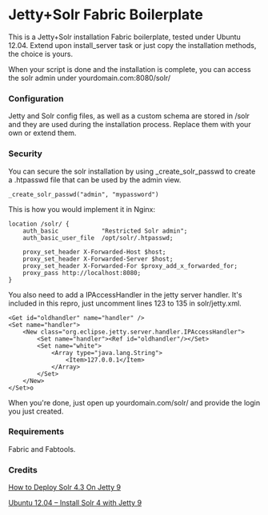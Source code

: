 Jetty+Solr Fabric Boilerplate
===

This is a Jetty+Solr installation Fabric boilerplate, tested under Ubuntu 12.04. Extend upon install_server task or just copy the installation methods, the choice is yours.

When your script is done and the installation is complete, you can access the solr admin under yourdomain.com:8080/solr/

### Configuration

Jetty and Solr config files, as well as a custom schema are stored in /solr and they are used during the installation process. Replace them with your own or extend them.

### Security

You can secure the solr installation by using _create_solr_passwd to create a .htpasswd file that can be used by the admin view.

    _create_solr_passwd("admin", "mypassword")

This is how you would implement it in Nginx:

    location /solr/ {
        auth_basic            "Restricted Solr admin";
        auth_basic_user_file  /opt/solr/.htpasswd;

        proxy_set_header X-Forwarded-Host $host;
        proxy_set_header X-Forwarded-Server $host;
        proxy_set_header X-Forwarded-For $proxy_add_x_forwarded_for;
        proxy_pass http://localhost:8080;
    }

You also need to add a IPAccessHandler in the jetty server handler. It's included in this repro, just uncomment lines 123 to 135 in solr/jetty.xml.

    <Get id="oldhandler" name="handler" />
    <Set name="handler">
        <New class="org.eclipse.jetty.server.handler.IPAccessHandler">
            <Set name="handler"><Ref id="oldhandler"/></Set>
            <Set name="white">
                <Array type="java.lang.String">
                    <Item>127.0.0.1</Item>
                </Array>
            </Set>
        </New>
    </Set>o

When you're done, just open up yourdomain.com/solr/ and provide the login you just created.

### Requirements

Fabric and Fabtools.


### Credits

[How to Deploy Solr 4.3 On Jetty 9](http://dcvan24.wordpress.com/2013/05/16/how-to-deploy-solr-4-3-on-jetty-9/)

[Ubuntu 12.04 – Install Solr 4 with Jetty 9](http://pietervogelaar.nl/ubuntu-12-04-install-solr-4-with-jetty-9/)
